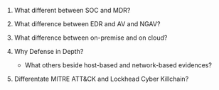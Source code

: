 1. What different between SOC and MDR?

2. What difference between EDR and AV and NGAV?

3. What difference between on-premise and on cloud?

4. Why Defense in Depth?
	- What others beside host-based and network-based evidences?

5. Differentate MITRE ATT&CK and Lockhead Cyber Killchain?
